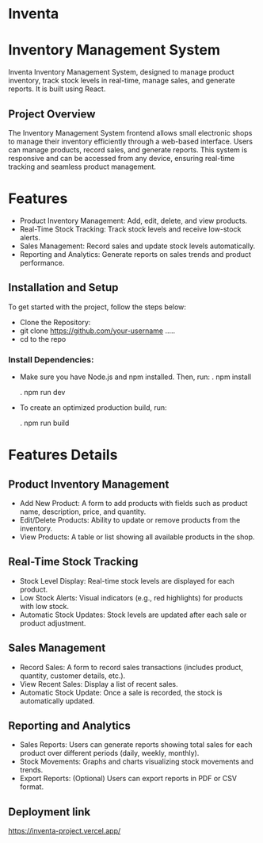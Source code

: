 # Inventa
# Inventory Management System 

Inventa Inventory Management System, designed to manage product inventory, track stock levels in real-time, manage sales, and generate reports. It is built using React.


## Project Overview


The Inventory Management System frontend allows small electronic shops to manage their inventory efficiently through a web-based interface. Users can manage products, record sales, and generate reports. This system is responsive and can be accessed from any device, ensuring real-time tracking and seamless product management.


# Features


- Product Inventory Management: Add, edit, delete, and view    products.
- Real-Time Stock Tracking: Track stock levels and receive low-stock alerts.
- Sales Management: Record sales and update stock levels automatically.
- Reporting and Analytics: Generate reports on sales trends and product performance.




## Installation and Setup


To get started with the project, follow the steps below:


- Clone the Repository:
- git clone https://github.com/your-username .....
- cd to the repo


### Install Dependencies:
- Make sure you have Node.js and npm installed. Then, run:
  . npm install


  . npm run dev




- To create an optimized production build, run:


  . npm run build


# Features Details


## Product Inventory Management


- Add New Product: A form to add products with fields such as product name, description, price, and quantity.
- Edit/Delete Products: Ability to update or remove products from the inventory.
- View Products: A table or list showing all available products in the shop.


## Real-Time Stock Tracking


- Stock Level Display: Real-time stock levels are displayed for each product.
- Low Stock Alerts: Visual indicators (e.g., red highlights) for products with low stock.
- Automatic Stock Updates: Stock levels are updated after each sale or product adjustment.


## Sales Management


- Record Sales: A form to record sales transactions (includes product, quantity, customer details, etc.).
- View Recent Sales: Display a list of recent sales.
- Automatic Stock Update: Once a sale is recorded, the stock is automatically updated.

  
## Reporting and Analytics


- Sales Reports: Users can generate reports showing total sales for each product over different periods (daily, weekly, monthly).
- Stock Movements: Graphs and charts visualizing stock movements and trends.
- Export Reports: (Optional) Users can export reports in PDF or CSV format.

  
## Deployment link
https://inventa-project.vercel.app/






